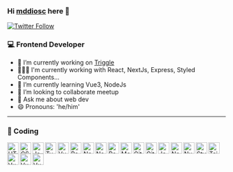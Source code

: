 ### Hi [mddiosc][website] here 👋

[![Twitter Follow](https://img.shields.io/twitter/follow/mddiosc?color=%231DA1F2&label=mddiosc&logo=twitter&style=flat-square)](https://twitter.com/mddiosc)

### 💻 Frontend Developer

- 🔭 I’m currently working on [Triggle][trigglesite]
- 👨🏻‍💻 I'm currently working with React, NextJs, Express, Styled Components...
- 🌱 I’m currently learning Vue3, NodeJs
- 👯 I’m looking to collaborate meetup
- 💬 Ask me about web dev
- 😄 Pronouns: 'he/him'

---

### 🚀 Coding

<img align="left" alt="HTML5" width="26px" src="https://migueldedioscallesportfolio.s3.eu-west-3.amazonaws.com/skills/html.png" />

<img align="left" alt="CSS3" width="26px" src="https://migueldedioscallesportfolio.s3.eu-west-3.amazonaws.com/skills/css.png" />

<img align="left" alt="JavaScript" width="26px" src="https://migueldedioscallesportfolio.s3.eu-west-3.amazonaws.com/skills/javascript.png" />

<img align="left" alt="TypeScript" width="26px" src="https://migueldedioscallesportfolio.s3.eu-west-3.amazonaws.com/skills/typescript.png" />

<img align="left" alt="Vue" width="26px" src="https://migueldedioscallesportfolio.s3.eu-west-3.amazonaws.com/skills/vue.png" />

<img align="left" alt="React" width="26px" src="https://migueldedioscallesportfolio.s3.eu-west-3.amazonaws.com/skills/react.png" />

<img align="left" alt="Node.js" width="26px" src="https://migueldedioscallesportfolio.s3.eu-west-3.amazonaws.com/skills/node.png" />

<img align="left" alt="Node.js" width="26px" src="https://migueldedioscallesportfolio.s3.eu-west-3.amazonaws.com/skills/express.png" />

<img align="left" alt="PostgreSql" width="26px" src="https://migueldedioscallesportfolio.s3.eu-west-3.amazonaws.com/skills/postgresql.svg" />

<img align="left" alt="MongoDB" width="26px" src="https://migueldedioscallesportfolio.s3.eu-west-3.amazonaws.com/skills/mongo.png" />

<img align="left" alt="Git" width="26px" src="https://migueldedioscallesportfolio.s3.eu-west-3.amazonaws.com/skills/git.png" />

<img align="left" alt="GitHub" width="26px" src="https://migueldedioscallesportfolio.s3.eu-west-3.amazonaws.com/skills/github.png" />

<img align="left" alt="Jest" width="26px" src="https://migueldedioscallesportfolio.s3.eu-west-3.amazonaws.com/skills/jest.svg" />

<img align="left" alt="NextJs" width="26px" src="https://migueldedioscallesportfolio.s3.eu-west-3.amazonaws.com/skills/nextjs.png" />

<img align="left" alt="NuxtJs" width="26px" src="https://migueldedioscallesportfolio.s3.eu-west-3.amazonaws.com/skills/nuxt.png" />

<img align="left" alt="StyledComponents" width="26px" src="https://migueldedioscallesportfolio.s3.eu-west-3.amazonaws.com/skills/styledcomponents.svg" />

<img align="left" alt="Tailwind" width="26px" src="https://migueldedioscallesportfolio.s3.eu-west-3.amazonaws.com/skills/tailwind.png" />

<img align="left" alt="Vuetify" width="26px" src="https://migueldedioscallesportfolio.s3.eu-west-3.amazonaws.com/skills/vuetify.png" />

<img align="left" alt="Vuetify" width="26px" src="https://migueldedioscallesportfolio.s3.eu-west-3.amazonaws.com/skills/docker.png" />

<img align="left" alt="Vuetify" width="26px" src="https://migueldedioscallesportfolio.s3.eu-west-3.amazonaws.com/skills/firebase.png" />

</br>

<!-- Links -->

[website]: https://migueldedioscalles.com
[trigglesite]: https://www.triggle.app/es-ES
